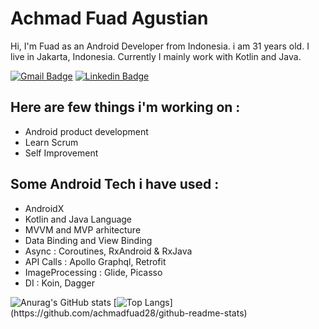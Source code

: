 # Achmad Fuad Agustian

Hi, I'm Fuad as an Android Developer from Indonesia. i am 31 years old. I live in Jakarta, Indonesia. Currently I mainly work with Kotlin and Java.

[![Gmail Badge](https://img.shields.io/badge/-Gmail-white?style=plastic&logo=Gmail&link=mailto:achmadfuad28@gmail.com)](mailto:achmadfuad28@gmail.com)
[![Linkedin Badge](https://img.shields.io/badge/-LinkedIn-blue?style=plastic&logo=Linkedin&link=hhttps://www.linkedin.com/in/achmad-fuad-agustian-96645561/)](https://www.linkedin.com/in/achmad-fuad-agustian-96645561/)

## Here are few things i'm working on :
- Android product development
- Learn Scrum
- Self Improvement

## Some Android Tech i have used :
- AndroidX
- Kotlin and Java Language
- MVVM and MVP arhitecture
- Data Binding and View Binding
- Async : Coroutines, RxAndroid & RxJava
- API Calls : Apollo Graphql, Retrofit
- ImageProcessing : Glide, Picasso
- DI : Koin, Dagger

![Anurag's GitHub stats](https://github-readme-stats.vercel.app/api?username=achmadfuad28&count_private=true&show_icons=true&theme=dracula)
[![Top Langs](https://github-readme-stats.vercel.app/api/top-langs/?username=achmadfuad28&layout=compact&theme=dracula&show_icons=true&hide_border=true&line_height=24")](https://github.com/achmadfuad28/github-readme-stats)


